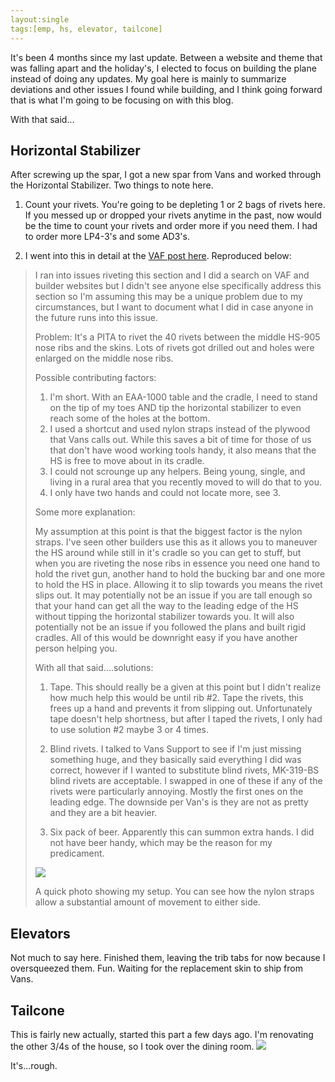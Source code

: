 ```yaml
---
layout:single
tags:[emp, hs, elevator, tailcone]
---
```


It's been 4 months since my last update. Between a website and theme that was falling apart and the holiday's, I elected to focus on building the plane instead of doing any updates. 
My goal here is mainly to summarize deviations and other issues I found while building, and I think going forward that is what I'm going to be focusing on with this blog. 

With that said...

## Horizontal Stabilizer

After screwing up the spar, I got a new spar from Vans and worked through the Horizontal Stabilizer. 
Two things to note here. 

1. Count your rivets. You're going to be depleting 1 or 2 bags of rivets here. If you messed up or dropped your rivets anytime in the past, now would be the time to count your rivets and order more if you need them.
I had to order more LP4-3's and some AD3's. 

2. I went into this in detail at the [VAF post here](http://www.vansairforce.com/community/showthread.php?t=167790).
Reproduced below:
>I ran into issues riveting this section and I did a search on VAF and builder websites but I didn't see anyone else specifically address this section so I'm assuming this may be a unique problem due to my circumstances, but I want to document what I did in case anyone in the future runs into this issue.
>
>Problem: It's a PITA to rivet the 40 rivets between the middle HS-905 nose ribs and the skins. Lots of rivets got drilled out and holes were enlarged on the middle nose ribs. 
>
>Possible contributing factors:
>1. I'm short. With an EAA-1000 table and the cradle, I need to stand on the tip of my toes AND tip the horizontal stabilizer to even reach some of the holes at the bottom. 
>2. I used a shortcut and used nylon straps instead of the plywood that Vans calls out. While this saves a bit of time for those of us that don't have wood working tools handy, it also means that the HS is free to move about in its cradle. 
>3. I could not scrounge up any helpers. Being young, single, and living in a rural area that you recently moved to will do that to you. 
>4. I only have two hands and could not locate more, see 3. 
>
>Some more explanation:
>
>My assumption at this point is that the biggest factor is the nylon straps. I've seen other builders use this as it allows you to maneuver the HS around while still in it's cradle so you can get to stuff, but when you are riveting the nose ribs in essence you need one hand to hold the rivet gun, another hand to hold the bucking bar and one more to hold the HS in place. Allowing it to slip towards you means the rivet slips out. It may potentially not be an issue if you are tall enough so that your hand can get all the way to the leading edge of the HS without tipping the horizontal stabilizer towards you. It will also potentially not be an issue if you followed the plans and built rigid cradles. All of this would be downright easy if you have another person helping you.
>
>With all that said....solutions:
>1. Tape. This should really be a given at this point but I didn't realize how much help this would be until rib #2. Tape the rivets, this frees up a hand and prevents it from slipping out. Unfortunately tape doesn't help shortness, but after I taped the rivets, I only had to use solution #2 maybe 3 or 4 times.
>
>2. Blind rivets. I talked to Vans Support to see if I'm just missing something huge, and they basically said everything I did was correct, however if I wanted to substitute blind rivets, MK-319-BS blind rivets are acceptable. I swapped in one of these if any of the rivets were particularly annoying. Mostly the first ones on the leading edge. The downside per Van's is they are not as pretty and they are a bit heavier.
>
>3. Six pack of beer. Apparently this can summon extra hands. I did not have beer handy, which may be the reason for my predicament.
>
>![](https://i.imgur.com/3RtH9NQ.jpg)
>
>A quick photo showing my setup. You can see how the nylon straps allow a substantial amount of movement to either side.

## Elevators
Not much to say here. Finished them, leaving the trib tabs for now because I oversqueezed them. Fun. Waiting for the replacement skin to ship from Vans. 

## Tailcone
This is fairly new actually, started this part a few days ago. I'm renovating the other 3/4s of the house, so I took over the dining room.
![](https://i.imgur.com/pCahzSY.jpg)

It's...rough. 
